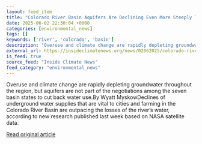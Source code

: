 ```yaml
---
layout: feed_item
title: "Colorado River Basin Aquifers Are Declining Even More Steeply Than the River, New Research Shows"
date: 2025-06-02 22:30:04 +0000
categories: [environmental_news]
tags: []
keywords: ['river', 'colorado', 'basin']
description: "Overuse and climate change are rapidly depleting groundwater throughout the region, but aquifers are not part of the negotiations among the seven basin state..."
external_url: https://insideclimatenews.org/news/02062025/colorado-river-groundwater-rapid-decline/
is_feed: true
source_feed: "Inside Climate News"
feed_category: "environmental_news"
---
```


Overuse and climate change are rapidly depleting groundwater throughout the region, but aquifers are not part of the negotiations among the seven basin states to cut back water use.By Wyatt MyskowDeclines of underground water supplies that are vital to cities and farming in the Colorado River Basin are outpacing the losses of the river’s water, according to new research published last week based on NASA satellite data.

[Read original article](https://insideclimatenews.org/news/02062025/colorado-river-groundwater-rapid-decline/)

